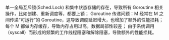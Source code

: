 单一全局互斥锁(Sched.Lock) 和集中状态存储的存在，导致所有 Goroutine 相关操作，比如创建、重新调度等，都要上锁；
Goroutine 传递问题：M 经常在 M 之间传递“可运行”的 Goroutine，这导致调度延迟增大，也增加了额外的性能损耗；
每个 M 都做内存缓存，导致内存占用过高，数据局部性较差；
由于系统调用（syscall）而形成的频繁的工作线程阻塞和解除阻塞，导致额外的性能损耗。